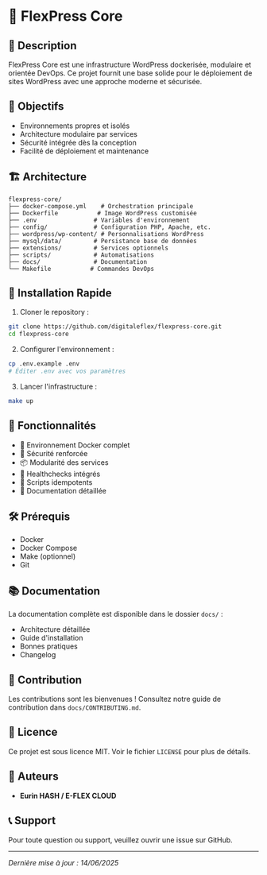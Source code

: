 # 🚀 FlexPress Core

## 📝 Description
FlexPress Core est une infrastructure WordPress dockerisée, modulaire et orientée DevOps. Ce projet fournit une base solide pour le déploiement de sites WordPress avec une approche moderne et sécurisée.

## 🎯 Objectifs
- Environnements propres et isolés
- Architecture modulaire par services
- Sécurité intégrée dès la conception
- Facilité de déploiement et maintenance

## 🏗️ Architecture
```
flexpress-core/
├── docker-compose.yml    # Orchestration principale
├── Dockerfile           # Image WordPress customisée
├── .env                # Variables d'environnement
├── config/             # Configuration PHP, Apache, etc.
├── wordpress/wp-content/ # Personnalisations WordPress
├── mysql/data/         # Persistance base de données
├── extensions/         # Services optionnels
├── scripts/            # Automatisations
├── docs/               # Documentation
└── Makefile           # Commandes DevOps
```

## 🚀 Installation Rapide

1. Cloner le repository :
```bash
git clone https://github.com/digitaleflex/flexpress-core.git
cd flexpress-core
```

2. Configurer l'environnement :
```bash
cp .env.example .env
# Éditer .env avec vos paramètres
```

3. Lancer l'infrastructure :
```bash
make up
```

## 🔧 Fonctionnalités

- 🐳 Environnement Docker complet
- 🔐 Sécurité renforcée
- 📦 Modularité des services
- 🧪 Healthchecks intégrés
- 🔄 Scripts idempotents
- 📄 Documentation détaillée

## 🛠️ Prérequis

- Docker
- Docker Compose
- Make (optionnel)
- Git

## 📚 Documentation

La documentation complète est disponible dans le dossier `docs/` :
- Architecture détaillée
- Guide d'installation
- Bonnes pratiques
- Changelog

## 🤝 Contribution

Les contributions sont les bienvenues ! Consultez notre guide de contribution dans `docs/CONTRIBUTING.md`.

## 📄 Licence

Ce projet est sous licence MIT. Voir le fichier `LICENSE` pour plus de détails.

## 👥 Auteurs

- **Eurin HASH / E-FLEX CLOUD**

## 📞 Support

Pour toute question ou support, veuillez ouvrir une issue sur GitHub.

---
*Dernière mise à jour : 14/06/2025* 
